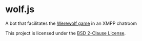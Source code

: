 # wolf.js

A bot that facilitates the [Werewolf game](http://wolfbot.epicquinn.net/) in an XMPP chatroom

This project is licensed under the [BSD 2-Clause License](https://github.com/Eagull/wolf.js/blob/master/LICENSE).

